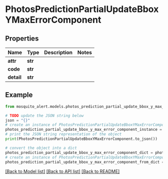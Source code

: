 # PhotosPredictionPartialUpdateBboxYMaxErrorComponent


## Properties

Name | Type | Description | Notes
------------ | ------------- | ------------- | -------------
**attr** | **str** |  | 
**code** | **str** |  | 
**detail** | **str** |  | 

## Example

```python
from mosquito_alert.models.photos_prediction_partial_update_bbox_y_max_error_component import PhotosPredictionPartialUpdateBboxYMaxErrorComponent

# TODO update the JSON string below
json = "{}"
# create an instance of PhotosPredictionPartialUpdateBboxYMaxErrorComponent from a JSON string
photos_prediction_partial_update_bbox_y_max_error_component_instance = PhotosPredictionPartialUpdateBboxYMaxErrorComponent.from_json(json)
# print the JSON string representation of the object
print(PhotosPredictionPartialUpdateBboxYMaxErrorComponent.to_json())

# convert the object into a dict
photos_prediction_partial_update_bbox_y_max_error_component_dict = photos_prediction_partial_update_bbox_y_max_error_component_instance.to_dict()
# create an instance of PhotosPredictionPartialUpdateBboxYMaxErrorComponent from a dict
photos_prediction_partial_update_bbox_y_max_error_component_from_dict = PhotosPredictionPartialUpdateBboxYMaxErrorComponent.from_dict(photos_prediction_partial_update_bbox_y_max_error_component_dict)
```
[[Back to Model list]](../README.md#documentation-for-models) [[Back to API list]](../README.md#documentation-for-api-endpoints) [[Back to README]](../README.md)


